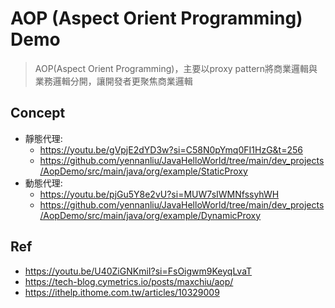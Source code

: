 # AOP (Aspect Orient Programming) Demo

> AOP(Aspect Orient Programming)，主要以proxy pattern將商業邏輯與業務邏輯分開，讓開發者更聚焦商業邏輯


## Concept

- 靜態代理:
	- https://youtu.be/gVpjE2dYD3w?si=C58N0pYmq0FI1HzG&t=256
	- https://github.com/yennanliu/JavaHelloWorld/tree/main/dev_projects/AopDemo/src/main/java/org/example/StaticProxy
- 動態代理:
	- https://youtu.be/pjGu5Y8e2vU?si=MUW7sIWMNfssyhWH
	- https://github.com/yennanliu/JavaHelloWorld/tree/main/dev_projects/AopDemo/src/main/java/org/example/DynamicProxy

## Ref
- https://youtu.be/U40ZiGNKmiI?si=FsOigwm9KeyqLvaT
- https://tech-blog.cymetrics.io/posts/maxchiu/aop/
- https://ithelp.ithome.com.tw/articles/10329009
